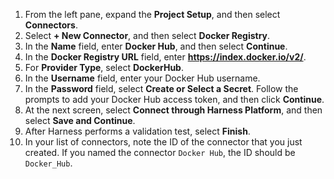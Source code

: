 1. From the left pane, expand the **Project Setup**, and then select **Connectors**.
2. Select **+ New Connector**, and then select **Docker Registry**.
3. In the **Name** field, enter **Docker Hub**, and then select **Continue**.
4. In the **Docker Registry URL** field, enter **https://index.docker.io/v2/**.
5. For **Provider Type**, select **DockerHub**.
6. In the **Username** field, enter your Docker Hub username.
7. In the **Password** field, select **Create or Select a Secret**. Follow the prompts to add your Docker Hub access token, and then click **Continue**.
8. At the next screen, select **Connect through Harness Platform**, and then select **Save and Continue**.
9. After Harness performs a validation test, select **Finish**.
10. In your list of connectors, note the ID of the connector that you just created. If you named the connector `Docker Hub`, the ID should be `Docker_Hub`.